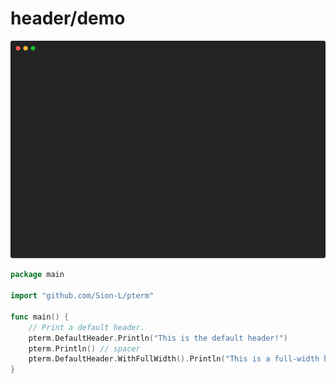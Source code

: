 # header/demo

![Animation](animation.svg)

```go
package main

import "github.com/Sion-L/pterm"

func main() {
	// Print a default header.
	pterm.DefaultHeader.Println("This is the default header!")
	pterm.Println() // spacer
	pterm.DefaultHeader.WithFullWidth().Println("This is a full-width header.")
}

```
